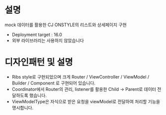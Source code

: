 # 설명

mock 데이터를 활용한 CJ ONSTYLE의 리스트와 상세페이지 구현

* Deployment target : 16.0
* 외부 라이브러리는 사용하지 않았습니다
  
# 디자인패턴 및 설명

* Ribs style로 구현되었으며 크게 Router / ViewController / ViewModel / Builder / Component 로 구현되어 있습니다.
* Coordinator에서 Router의 관리, listener를 활용한 Child -> Parent로 데이터 전달하도록 했습니다.
* ViewModelType은 자식으로 받은 요청을 viewModel로 전달하여 처리할 기능을 명시합니다.
